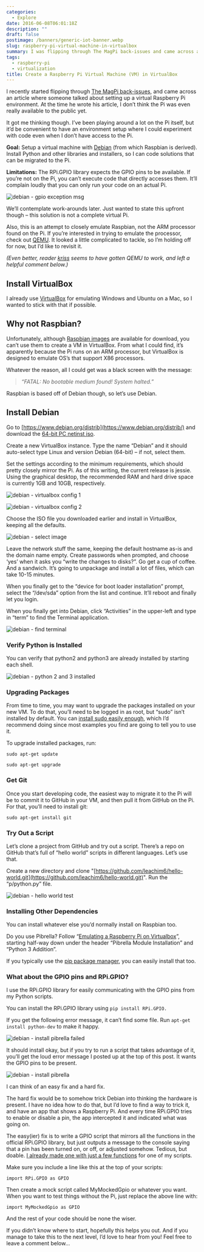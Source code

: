 ```yaml
---
categories:
  - Explore
date: 2016-06-08T06:01:18Z
description: ""
draft: false
postimage: /banners/generic-iot-banner.webp
slug: raspberry-pi-virtual-machine-in-virtualbox
summary: I was flipping through The MagPi back-issues and came across an article about setting up a virtual Raspberry Pi environment. It got me thinking... I’ve been playing around a lot on the Pi itself, but it’d be nice to experiment with code even when I don’t have access to a physical Pi.
tags:
  - raspberry-pi
  - virtualization
title: Create a Raspberry Pi Virtual Machine (VM) in VirtualBox
---
```

I recently started flipping through [The MagPi back-issues](https://www.raspberrypi.org/magpi/issues/), and came across an article where someone talked about setting up a virtual Raspberry Pi environment. At the time he wrote his article, I don’t think the Pi was even really available to the public yet.

It got me thinking though. I’ve been playing around a lot on the Pi itself, but it’d be convenient to have an environment setup where I could experiment with code even when I don’t have access to the Pi.

**Goal:** Setup a virtual machine with [Debian](https://www.raspberrypi.org/downloads/raspbian/) (from which Raspbian is derived). Install Python and other libraries and installers, so I can code solutions that can be migrated to the Pi.

**Limitations:** The RPi.GPIO library expects the GPIO pins to be available. If you’re not on the Pi, you can’t execute code that directly accesses them. It’ll complain loudly that you can only run your code on an actual Pi.

![debian - gpio exception msg](debian-gpio-exception-msg.png)

We’ll contemplate work-arounds later. Just wanted to state this upfront though – this solution is not a complete virtual Pi.

Also, this is an attempt to closely emulate Raspbian, not the ARM processor found on the Pi. If you’re interested in trying to emulate the processor, check out [QEMU](http://wiki.qemu.org/Main_Page). It looked a little complicated to tackle, so I’m holding off for now, but I’d like to revisit it.

_(Even better, reader_ [_kriss_](http://wetgenes.com/) _seems to have gotten QEMU to work, and left a helpful comment below.)_

## Install VirtualBox

I already use [VirtualBox](https://www.virtualbox.org/) for emulating Windows and Ubuntu on a Mac, so I wanted to stick with that if possible.

## Why not Raspbian?

Unfortunately, although [Raspbian images](https://www.raspberrypi.org/downloads/raspbian/) are available for download, you can’t use them to create a VM in VirtualBox. From what I could find, it’s apparently because the Pi runs on an ARM processor, but VirtualBox is designed to emulate OS’s that support X86 processors.

Whatever the reason, all I could get was a black screen with the message:

> _“FATAL: No bootable medium found! System halted.”_

Raspbian is based off of Debian though, so let’s use Debian.

## Install Debian

Go to [https://www.debian.org/distrib](https://www.debian.org/distrib/) and download the [64-bit PC netinst iso](http://cdimage.debian.org/debian-cd/8.4.0/amd64/iso-cd/debian-8.4.0-amd64-netinst.iso).

Create a new VirtualBox instance. Type the name “Debian” and it should auto-select type Linux and version Debian (64-bit) – if not, select them.

Set the settings according to the minimum requirements, which should pretty closely mirror the Pi. As of this writing, the current release is jessie. Using the graphical desktop, the recommended RAM and hard drive space is currently 1GB and 10GB, respectively.

![debian - virtualbox config 1](debian-virtualbox-config-1.png)

![debian - virtualbox config 2](debian-virtualbox-config-2.png)

Choose the ISO file you downloaded earlier and install in VirtualBox, keeping all the defaults.

![debian - select image](debian-select-image.png)

Leave the network stuff the same, keeping the default hostname as-is and the domain name empty. Create passwords when prompted, and choose ‘yes’ when it asks you “write the changes to disks?”. Go get a cup of coffee. And a sandwich. It’s going to unpackage and install a lot of files, which can take 10-15 minutes.

When you finally get to the “device for boot loader installation” prompt, select the “/dev/sda” option from the list and continue. It’ll reboot and finally let you login.

When you finally get into Debian, click “Activities” in the upper-left and type in “term” to find the Terminal application.

![debian - find terminal](debian-find-terminal.png)

### Verify Python is Installed

You can verify that python2 and python3 are already installed by starting each shell.

![debian - python 2 and 3 installed](debian-python-2-and-3-installed.png)

### Upgrading Packages

From time to time, you may want to upgrade the packages installed on your new VM. To do that, you’ll need to be logged in as root, but “sudo” isn’t installed by default. You can [install sudo easily enough](https://unix.stackexchange.com/a/333062), which I’d recommend doing since most examples you find are going to tell you to use it.

To upgrade installed packages, run:

```
sudo apt-get update

sudo apt-get upgrade
```

### Get Git

Once you start developing code, the easiest way to migrate it to the Pi will be to commit it to GitHub in your VM, and then pull it from GitHub on the Pi. For that, you’ll need to install git:

```
sudo apt-get install git
```

### Try Out a Script

Let’s clone a project from GitHub and try out a script. There’s a repo on GitHub that’s full of “hello world” scripts in different languages. Let’s use that.

Create a new directory and clone "[https://github.com/leachim6/hello-world.git](https://github.com/leachim6/hello-world.git)". Run the “p/python.py” file.

![debian - hello world test](debian-hello-world-test.png)

### Installing Other Dependencies

You can install whatever else you’d normally install on Raspbian too.

Do you use Pibrella? Follow “[Emulating a Raspberry Pi on Virtualbox](http://dbakevlar.com/2015/08/emulating-a-raspberry-pi-on-virtualbox)”, starting half-way down under the header “Pibrella Module Installation” and “Python 3 Addition”.

If you typically use the [pip package manager](https://en.wikipedia.org/wiki/Pip_(package_manager)), you can easily install that too.

### What about the GPIO pins and RPi.GPIO?

I use the RPi.GPIO library for easily communicating with the GPIO pins from my Python scripts.

You can install the RPi.GPIO library using `pip install RPi.GPIO.`

If you get the following error message, it can’t find some file. Run `apt-get install python-dev` to make it happy.

![debian - install pibrella failed](debian-install-pibrella-failed.png)

It should install okay, but if you try to run a script that takes advantage of it, you’ll get the loud error message I posted up at the top of this post. It wants the GPIO pins to be present.

![debian - install pibrella](debian-install-pibrella.png)

I can think of an easy fix and a hard fix.

The hard fix would be to somehow trick Debian into thinking the hardware is present. I have no idea how to do that, but I’d love to find a way to trick it, and have an app that shows a Raspberry Pi. And every time RPi.GPIO tries to enable or disable a pin, the app intercepted it and indicated what was going on.

The easy(ier) fix is to write a GPIO script that mirrors all the functions in the official RPi.GPIO library, but just outputs a message to the console saying that a pin has been turned on, or off, or adjusted somehow. Tedious, but doable. [I already made one with just a few functions](https://github.com/grantwinney/52-Weeks-of-Pi/blob/master/GPIOmock.py) for one of my scripts.

Make sure you include a line like this at the top of your scripts:

```
import RPi.GPIO as GPIO
```

Then create a mock script called MyMockedGpio or whatever you want. When you want to test things without the Pi, just replace the above line with:

```
import MyMockedGpio as GPIO
```

And the rest of your code should be none the wiser.

If you didn’t know where to start, hopefully this helps you out. And if you manage to take this to the next level, I’d love to hear from you! Feel free to leave a comment below...
